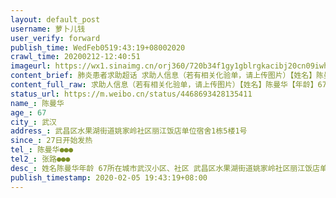 ```yaml
---
layout: default_post
username: 萝卜儿钱
user_verify: forward
publish_time: WedFeb0519:43:19+08002020
crawl_time: 20200212-12:40:51
imageurl: https://wx1.sinaimg.cn/orj360/720b34f1gy1gblrgkacibj20cn09iwho.jpg
content_brief: 肺炎患者求助超话 求助人信息（若有相关化验单，请上传图片）【姓名】陈曼华【年龄】67【所在城市】武汉【所在小区、社区】武昌区水果湖街道姚家岭社区丽江饭店单位宿舍1栋5楼1号【患病时间】27日开始发热【联系方式】陈曼华 ●●●【其他紧急联系人】 张路 ●●●【病情描述】 ...全文
content_full_raw: 求助人信息（若有相关化验单，请上传图片）【姓名】陈曼华【年龄】67【所在城市】武汉【所在小区、社区】武昌区水果湖街道姚家岭社区丽江饭店单位宿舍1栋5楼1号【患病时间】27日开始发热【联系方式】陈曼华●●●【其他紧急联系人】张路●●●【病情描述】姓名：陈曼华年龄 ：67所在城市：武汉小区、社区 ：武昌区水果湖街道姚家岭社区丽江饭店单位宿舍1栋5楼1号患病时间：27日开始发热病情描速：1月27左右发热，有腹泻，31日后不发烧但全身乏力，行走气喘，2月4日省直门诊ct检查双肺感染斑片状磨玻璃影，还未做核酸检测。4日开始口服药：奥司他韦、阿奇霉素、连花清瘟。联系方式：陈曼华●●●紧急联络人：张路●●●
status_url: https://m.weibo.cn/status/4468693428135411
name_: 陈曼华
age_: 67
city_: 武汉
address_: 武昌区水果湖街道姚家岭社区丽江饭店单位宿舍1栋5楼1号
since_: 27日开始发热
tel_: 陈曼华●●●
tel2_: 张路●●●
desc_: 姓名陈曼华年龄 67所在城市武汉小区、社区 武昌区水果湖街道姚家岭社区丽江饭店单位宿舍1栋5楼1号患病时间27日开始发热病情描速1月27左右发热，有腹泻，31日后不发烧但全身乏力，行走气喘，2月4日省直门诊ct检查双肺感染斑片状磨玻璃影，还未做核酸检测。4日开始口服药奥司他韦、阿奇霉素、连花清瘟。联系方式陈曼华●●●紧急联络人张路●●●
publish_timestamp: 2020-02-05 19:43:19+08:00
---
```

